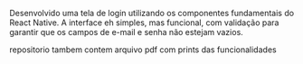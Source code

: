 Desenvolvido uma tela de login utilizando os componentes fundamentais do React 
Native. A interface  eh simples, mas funcional, com validação para garantir que 
os campos de e-mail e senha não estejam vazios. 

repositorio tambem contem arquivo pdf  com prints das funcionalidades 
